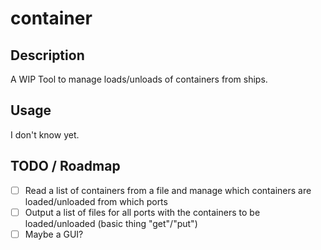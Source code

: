 # container

## Description

A WIP Tool to manage loads/unloads of containers from ships.

## Usage
I don't know yet.

## TODO / Roadmap

- [ ] Read a list of containers from a file and manage which containers are loaded/unloaded from which ports
- [ ] Output a list of files for all ports with the containers to be loaded/unloaded (basic thing "get"/"put")
- [ ] Maybe a GUI?